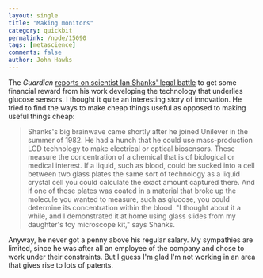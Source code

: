 ```yaml
---
layout: single 
title: "Making monitors" 
category: quickbit
permalink: /node/15090
tags: [metascience] 
comments: false 
author: John Hawks 
---
```


The <i>Guardian</i> <a href="http://www.guardian.co.uk/science/2010/dec/02/professor-ian-shanks-diabetes">reports on scientist Ian Shanks' legal battle</a> to get some financial reward from his work developing the technology that underlies glucose sensors. I thought it quite an interesting story of innovation. He tried to find the ways to make cheap things useful as opposed to making useful things cheap:

<blockquote>Shanks's big brainwave came shortly after he joined Unilever in the summer of 1982. He had a hunch that he could use mass-production LCD technology to make electrical or optical biosensors. These measure the concentration of a chemical that is of biological or medical interest. If a liquid, such as blood, could be sucked into a cell between two glass plates  the same sort of technology as a liquid crystal cell  you could calculate the exact amount captured there. And if one of those plates was coated in a material that broke up the molecule you wanted to measure, such as glucose, you could determine its concentration within the blood. "I thought about it a while, and I demonstrated it at home using glass slides from my daughter's toy microscope kit," says Shanks.</blockquote>

Anyway, he never got a penny above his regular salary. My sympathies are limited, since he was after all an employee of the company and chose to work under their constraints. But I guess I'm glad I'm not working in an area that gives rise to lots of patents. 


